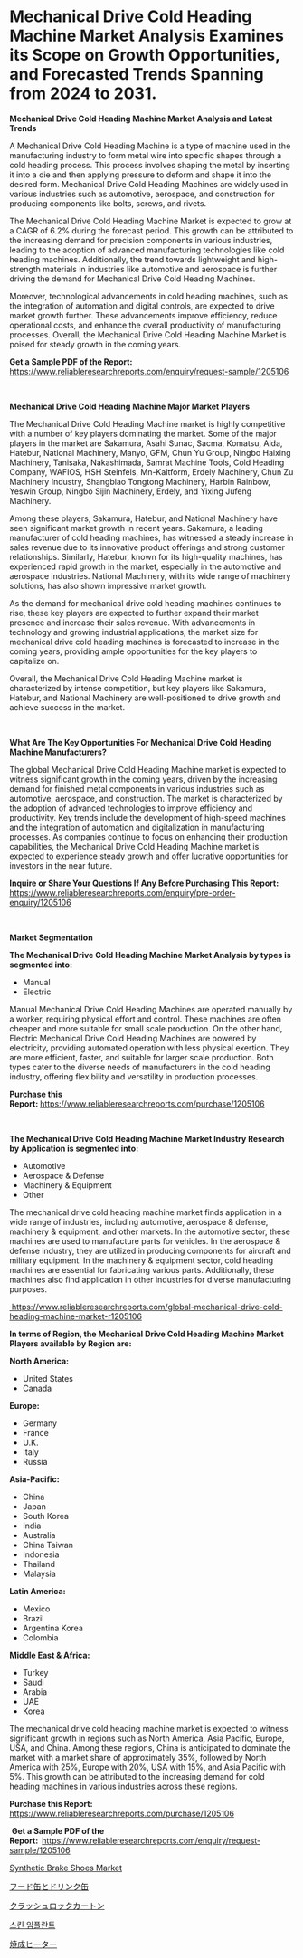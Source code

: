<p><h1>Mechanical Drive Cold Heading Machine Market Analysis Examines its Scope on Growth Opportunities, and Forecasted Trends Spanning from 2024 to 2031.</h1></p><p><strong>Mechanical Drive Cold Heading Machine Market Analysis and Latest Trends</strong></p>
<p><p>A Mechanical Drive Cold Heading Machine is a type of machine used in the manufacturing industry to form metal wire into specific shapes through a cold heading process. This process involves shaping the metal by inserting it into a die and then applying pressure to deform and shape it into the desired form. Mechanical Drive Cold Heading Machines are widely used in various industries such as automotive, aerospace, and construction for producing components like bolts, screws, and rivets.</p><p>The Mechanical Drive Cold Heading Machine Market is expected to grow at a CAGR of 6.2% during the forecast period. This growth can be attributed to the increasing demand for precision components in various industries, leading to the adoption of advanced manufacturing technologies like cold heading machines. Additionally, the trend towards lightweight and high-strength materials in industries like automotive and aerospace is further driving the demand for Mechanical Drive Cold Heading Machines.</p><p>Moreover, technological advancements in cold heading machines, such as the integration of automation and digital controls, are expected to drive market growth further. These advancements improve efficiency, reduce operational costs, and enhance the overall productivity of manufacturing processes. Overall, the Mechanical Drive Cold Heading Machine Market is poised for steady growth in the coming years.</p></p>
<p><strong>Get a Sample PDF of the Report:&nbsp;</strong> <a href="https://www.reliableresearchreports.com/enquiry/request-sample/1205106">https://www.reliableresearchreports.com/enquiry/request-sample/1205106</a></p>
<p>&nbsp;</p>
<p><strong>Mechanical Drive Cold Heading Machine Major Market Players</strong></p>
<p><p>The Mechanical Drive Cold Heading Machine market is highly competitive with a number of key players dominating the market. Some of the major players in the market are Sakamura, Asahi Sunac, Sacma, Komatsu, Aida, Hatebur, National Machinery, Manyo, GFM, Chun Yu Group, Ningbo Haixing Machinery, Tanisaka, Nakashimada, Samrat Machine Tools, Cold Heading Company, WAFIOS, HSH Steinfels, Mn-Kaltform, Erdely Machinery, Chun Zu Machinery Industry, Shangbiao Tongtong Machinery, Harbin Rainbow, Yeswin Group, Ningbo Sijin Machinery, Erdely, and Yixing Jufeng Machinery.</p><p>Among these players, Sakamura, Hatebur, and National Machinery have seen significant market growth in recent years. Sakamura, a leading manufacturer of cold heading machines, has witnessed a steady increase in sales revenue due to its innovative product offerings and strong customer relationships. Similarly, Hatebur, known for its high-quality machines, has experienced rapid growth in the market, especially in the automotive and aerospace industries. National Machinery, with its wide range of machinery solutions, has also shown impressive market growth.</p><p>As the demand for mechanical drive cold heading machines continues to rise, these key players are expected to further expand their market presence and increase their sales revenue. With advancements in technology and growing industrial applications, the market size for mechanical drive cold heading machines is forecasted to increase in the coming years, providing ample opportunities for the key players to capitalize on.</p><p>Overall, the Mechanical Drive Cold Heading Machine market is characterized by intense competition, but key players like Sakamura, Hatebur, and National Machinery are well-positioned to drive growth and achieve success in the market.</p></p>
<p>&nbsp;</p>
<p><strong>What Are The Key Opportunities For Mechanical Drive Cold Heading Machine Manufacturers?</strong></p>
<p><p>The global Mechanical Drive Cold Heading Machine market is expected to witness significant growth in the coming years, driven by the increasing demand for finished metal components in various industries such as automotive, aerospace, and construction. The market is characterized by the adoption of advanced technologies to improve efficiency and productivity. Key trends include the development of high-speed machines and the integration of automation and digitalization in manufacturing processes. As companies continue to focus on enhancing their production capabilities, the Mechanical Drive Cold Heading Machine market is expected to experience steady growth and offer lucrative opportunities for investors in the near future.</p></p>
<p><strong>Inquire or Share Your Questions If Any Before Purchasing This Report:</strong> <a href="https://www.reliableresearchreports.com/enquiry/pre-order-enquiry/1205106">https://www.reliableresearchreports.com/enquiry/pre-order-enquiry/1205106</a></p>
<p>&nbsp;</p>
<p><strong>Market Segmentation</strong></p>
<p><strong>The Mechanical Drive Cold Heading Machine Market Analysis by types is segmented into:</strong></p>
<p><ul><li>Manual</li><li>Electric</li></ul></p>
<p><p>Manual Mechanical Drive Cold Heading Machines are operated manually by a worker, requiring physical effort and control. These machines are often cheaper and more suitable for small scale production. On the other hand, Electric Mechanical Drive Cold Heading Machines are powered by electricity, providing automated operation with less physical exertion. They are more efficient, faster, and suitable for larger scale production. Both types cater to the diverse needs of manufacturers in the cold heading industry, offering flexibility and versatility in production processes.</p></p>
<p><strong>Purchase this Report:&nbsp;</strong><a href="https://www.reliableresearchreports.com/purchase/1205106">https://www.reliableresearchreports.com/purchase/1205106</a></p>
<p>&nbsp;</p>
<p><strong>The Mechanical Drive Cold Heading Machine Market Industry Research by Application is segmented into:</strong></p>
<p><ul><li>Automotive</li><li>Aerospace & Defense</li><li>Machinery & Equipment</li><li>Other</li></ul></p>
<p><p>The mechanical drive cold heading machine market finds application in a wide range of industries, including automotive, aerospace & defense, machinery & equipment, and other markets. In the automotive sector, these machines are used to manufacture parts for vehicles. In the aerospace & defense industry, they are utilized in producing components for aircraft and military equipment. In the machinery & equipment sector, cold heading machines are essential for fabricating various parts. Additionally, these machines also find application in other industries for diverse manufacturing purposes.</p></p>
<p><a href="https://www.reliableresearchreports.com/global-mechanical-drive-cold-heading-machine-market-r1205106">&nbsp;https://www.reliableresearchreports.com/global-mechanical-drive-cold-heading-machine-market-r1205106</a></p>
<p><strong>In terms of Region, the Mechanical Drive Cold Heading Machine Market Players available by Region are:</strong></p>
<p>
    <p> <strong> North America: </strong>
        <ul>
            <li>United States</li>
            <li>Canada</li>
        </ul>
        </p> 
    <p> <strong> Europe: </strong>
        <ul>
            <li>Germany</li>
            <li>France</li>
            <li>U.K.</li>
            <li>Italy</li>
            <li>Russia</li>
        </ul>
        </p> 
    <p> <strong> Asia-Pacific: </strong>
        <ul>
            <li>China</li>
            <li>Japan</li>
            <li>South Korea</li>
            <li>India</li>
            <li>Australia</li>
            <li>China Taiwan</li>
            <li>Indonesia</li>
            <li>Thailand</li>
            <li>Malaysia</li>
        </ul>
        </p> 
    <p> <strong> Latin America: </strong>
        <ul>
            <li>Mexico</li>
            <li>Brazil</li>
            <li>Argentina Korea</li>
            <li>Colombia</li>
        </ul>
        </p> 
    <p> <strong> Middle East & Africa: </strong>
        <ul>
            <li>Turkey</li>
            <li>Saudi</li>
            <li>Arabia</li>
            <li>UAE</li>
            <li>Korea</li>
        </ul>
    </p>
    </p>
<p><p>The mechanical drive cold heading machine market is expected to witness significant growth in regions such as North America, Asia Pacific, Europe, USA, and China. Among these regions, China is anticipated to dominate the market with a market share of approximately 35%, followed by North America with 25%, Europe with 20%, USA with 15%, and Asia Pacific with 5%. This growth can be attributed to the increasing demand for cold heading machines in various industries across these regions.</p></p>
<p><strong>Purchase this Report: </strong><a href="https://www.reliableresearchreports.com/purchase/1205106">https://www.reliableresearchreports.com/purchase/1205106</a></p>
<p>&nbsp;<strong>Get a Sample PDF of the Report:&nbsp;&nbsp;</strong><a href="https://www.reliableresearchreports.com/enquiry/request-sample/1205106">https://www.reliableresearchreports.com/enquiry/request-sample/1205106</a></p>
<p><strong></strong></p>
<p><p><a href="https://github.com/dimitrishawkinswaynenp91rgz/Market-Research-Report-List-2/blob/main/synthetic-brake-shoes-market.md">Synthetic Brake Shoes Market</a></p><p><a href="https://medium.com/@jackpeters644/%E9%A3%9F%E5%93%81%E7%BC%B6%E3%81%A8%E9%A3%B2%E3%81%BF%E7%89%A9%E7%BC%B6%E3%81%AE%E5%B8%82%E5%A0%B4%E5%88%86%E6%9E%90%E3%81%8A%E3%82%88%E3%81%B32024%E5%B9%B4%E3%81%8B%E3%82%892031%E5%B9%B4%E3%81%BE%E3%81%A7%E3%81%AE%E6%9C%9F%E9%96%93%E3%81%AE%E3%82%B5%E3%82%A4%E3%82%BA%E4%BA%88%E6%B8%AC-6bc033558990">フード缶とドリンク缶</a></p><p><a href="https://medium.com/@jackpeters644/%E3%83%87%E3%82%B3%E3%83%BC%E3%83%87%E3%82%A3%E3%83%B3%E3%82%B0%E3%82%AF%E3%83%A9%E3%83%83%E3%82%B7%E3%83%A5%E3%83%AD%E3%83%83%E3%82%AF%E3%82%AB%E3%83%BC%E3%83%88%E3%83%B3%E3%81%AE%E5%B8%82%E5%A0%B4%E3%83%A1%E3%83%88%E3%83%AA%E3%83%83%E3%82%AF%E3%82%B9-%E5%B8%82%E5%A0%B4%E3%82%B7%E3%82%A7%E3%82%A2-%E3%83%88%E3%83%AC%E3%83%B3%E3%83%89-%E6%88%90%E9%95%B7%E3%83%91%E3%82%BF%E3%83%BC%E3%83%B3-a2a98d89f0ba">クラッシュロックカートン</a></p><p><a href="https://github.com/solomonbode85/Market-Research-Report-List-1/blob/main/987756838728.md">스킨 임플란트</a></p><p><a href="https://github.com/one-cool-chick/Market-Research-Report-List-1/blob/main/747519542267.md">焼成ヒーター</a></p></p>